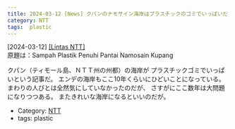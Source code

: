 ```yaml
---
title: 2024-03-12 [News] クパンのナモサイン海岸はプラスチックのゴミでいっぱいだ ---クパンもすごいが、エンデもすごいぞ
category: NTT
tags:  plastic
---
```


[2024-03-12] [[Lintas NTT]](https://www.lintasntt.com/sampah-plastik-penuhi-pantai-namosain-kupang/?utm_source=pocket_saves)  
 原題は：Sampah Plastik Penuhi Pantai Namosain Kupang

 クパン（ティモール島、ＮＴＴ州の州都）の海岸が
プラスチックゴミでいっぱいという記事だ。
エンデの海岸もここ10年くらいにひどいことになっている。
まわりの人びとは全然気にしていなかったのだが、
さすがにここ数年は大問題になりつつある。
またきれいな海岸になるといいのだが。

- Category: [NTT](https://merapano.github.io/categories.html#NTT)
- tags:  plastic

